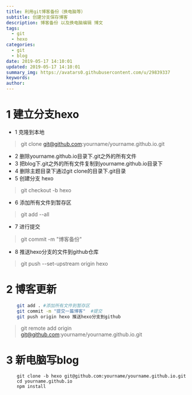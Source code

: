 ```yaml
---
title: 利用git博客备份（换电脑等）
subtitle: 创建分支保存博客 
description: 博客备份 以及换电脑编辑 博文
tags:
  - git
  - hexo
categories:
  - git
  - blog
date: 2019-05-17 14:10:01
updated: 2019-05-17 14:10:01
summary_img: https://avatars0.githubusercontent.com/u/29839337
keywords:
author:
---
```

<!--more-->
# 1 建立分支hexo
* 1 克隆到本地 
> git clone git@github.com:yourname/yourname.github.io.git
* 2 删除yourname.github.io目录下.git之外的所有文件
* 3 把blog下.git之外的所有文件复制到yourname.github.io目录下
* 4 删除主题目录下通过git clone的目录下.git目录
* 5 创建分支 hexo
> git checkout -b hexo
* 6 添加所有文件到暂存区
> git add --all
* 7 进行提交
> git commit -m "博客备份"
* 8 推送hexo分支的文件到github仓库
> git push --set-upstream origin hexo

# 2 博客更新
~~~sh
    git add . #添加所有文件到暂存区
    git commit -m "提交一篇博客"  #提交
    git push origin hexo 推送hexo分支到github
~~~

> git remote add origin git@github.com:yourname/yourname.github.io.git

# 3 新电脑写blog
~~~
    git clone -b hexo git@github.com:yourname/yourname.github.io.git
    cd yourname.github.io
    npm install
~~~
